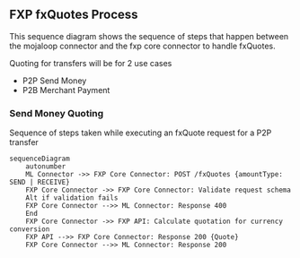 ##  FXP fxQuotes Process

This sequence diagram shows the sequence of steps that happen between the mojaloop connector and the fxp core connector to handle fxQuotes.

Quoting for transfers will be for 2 use cases
- P2P Send Money 
- P2B Merchant Payment 

### Send Money Quoting 
Sequence of steps taken while executing an fxQuote request for a P2P transfer

```mermaid
sequenceDiagram
    autonumber
    ML Connector ->> FXP Core Connector: POST /fxQuotes {amountType: SEND | RECEIVE}
    FXP Core Connector ->> FXP Core Connector: Validate request schema
    Alt if validation fails
    FXP Core Connector -->> ML Connector: Response 400
    End
    FXP Core Connector ->> FXP API: Calculate quotation for currency conversion
    FXP API -->> FXP Core Connector: Response 200 {Quote}
    FXP Core Connector -->> ML Connector: Response 200
```